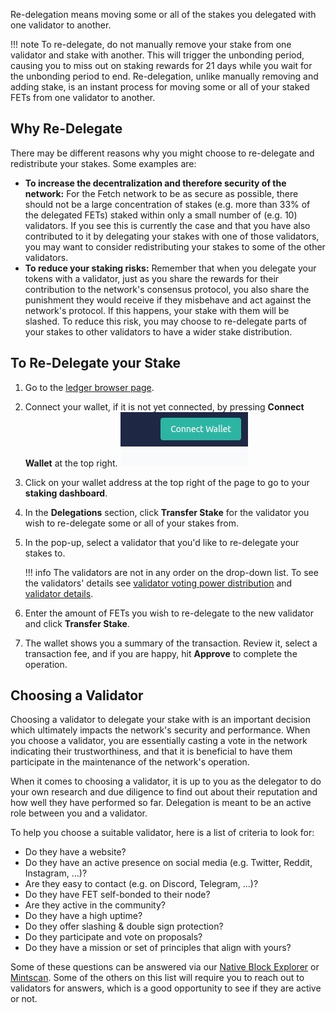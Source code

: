 Re-delegation means moving some or all of the stakes you delegated with one validator to another.

!!! note
    To re-delegate, do not manually remove your stake from one validator and stake with another. This will trigger the unbonding period, causing you to miss out on staking rewards for 21 days while you wait for the unbonding period to end. Re-delegation, unlike manually removing and adding stake, is an instant process for moving some or all of your staked FETs from one validator to another.

## Why Re-Delegate

There may be different reasons why you might choose to re-delegate and redistribute your stakes. Some examples are: 

* **To increase the decentralization and therefore security of the network:** For the Fetch network to be as secure as possible, there should not be a large concentration of stakes (e.g. more than 33% of the delegated FETs) staked within only a small number of (e.g. 10) validators. If you see this is currently the case and that you have also contributed to it by delegating your stakes with one of those validators, you may want to consider redistributing your stakes to some of the other validators. 
* **To reduce your staking risks:** Remember that when you delegate your tokens with a validator, just as you share the rewards for their contribution to the network's consensus protocol, you also share the punishment they would receive if they misbehave and act against the network's protocol. If this happens, your stake with them will be slashed. To reduce this risk, you may choose to re-delegate parts of your stakes to other validators to have a wider stake distribution.

## To Re-Delegate your Stake

1. Go to the [ledger browser page](https://browse-fetchhub.fetch.ai/validators). 
2. Connect your wallet, if it is not yet connected, by pressing **Connect Wallet** at the top right.
  ![Wallet extension web version](../../images/staking/wallet_web_version.jpg)
3. Click on your wallet address at the top right of the page to go to your **staking dashboard**.
4. In the **Delegations** section, click **Transfer Stake** for the validator you wish to re-delegate some or all of your stakes from. 
5. In the pop-up, select a validator that you'd like to re-delegate your stakes to.

    !!! info
        The validators are not in any order on the drop-down list. To see the validators' details see [validator voting power distribution](https://explore.fetch.ai/voting-power-distribution) and [validator details](https://explore.fetch.ai/validators).

6. Enter the amount of FETs you wish to re-delegate to the new validator and click **Transfer Stake**. 
7. The wallet shows you a summary of the transaction. Review it, select a transaction fee, and if you are happy, hit **Approve** to complete the operation.

## Choosing a Validator

Choosing a validator to delegate your stake with is an important decision which ultimately impacts the network's security and performance. When you choose a validator, you are essentially casting a vote in the network indicating their trustworthiness, and that it is beneficial to have them participate in the maintenance of the network's operation. 

When it comes to choosing a validator, it is up to you as the delegator to do your own research and due diligence to find out about their reputation and how well they have performed so far. Delegation is meant to be an active role between you and a validator.

To help you choose a suitable validator, here is a list of criteria to look for:

* Do they have a website?
* Do they have an active presence on social media (e.g. Twitter, Reddit, Instagram, ...)?
* Are they easy to contact (e.g. on Discord, Telegram, ...)?
* Do they have FET self-bonded to their node?
* Are they active in the community?
* Do they have a high uptime?
* Do they offer slashing & double sign protection?
* Do they participate and vote on proposals?
* Do they have a mission or set of principles that align with yours?

Some of these questions can be answered via our [Native Block Explorer](https://explore.fetch.ai/validators) or [Mintscan](https://www.mintscan.io/fetchai/validators). Some of the others on this list will require you to reach out to validators for answers, which is a good opportunity to see if they are active or not.
